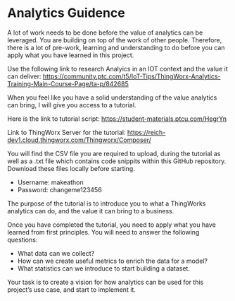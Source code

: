 # Analytics Guidence

A lot of work needs to be done before the value of analytics can be leveraged. You are building on top of the work of other people. Therefore, there is a lot of pre-work, learning and understanding to do before you can apply what you have learned in this project.

Use the following link to research Analyics in an IOT context and the value it can deliver:
https://community.ptc.com/t5/IoT-Tips/ThingWorx-Analytics-Training-Main-Course-Page/ta-p/842685

When you feel like you have a solid understanding of the value analytics can bring, I will give you access to a tutorial.

Here is the link to tutorial script:
https://student-materials.ptcu.com/HegrYn

Link to ThingWorx Server for the tutorial:
https://reich-dev1.cloud.thingworx.com/Thingworx/Composer/

You will find the CSV file you are required to upload, during the tutorial as well as a .txt file which contains code snippits within this GitHub repository. Download these files locally before starting.

- Username: makeathon
- Password: changeme123456

The purpose of the tutorial is to introduce you to what a ThingWorks analytics can do, and the value it can bring to a business.

Once you have completed the tutorial, you need to apply what you have learned from first principles. You will need to answer the following questions:

- What data can we collect?
- How can we create useful metrics to enrich the data for a model?
- What statistics can we introduce to start building a dataset.

Your task is to create a vision for how analytics can be used for this project’s use case, and start to implement it.
